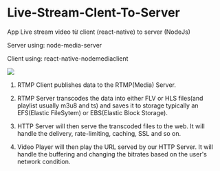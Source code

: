 # Live-Stream-Clent-To-Server
App Live stream video từ client (react-native)  to server (NodeJs)

Server using: node-media-server

Client using: react-native-nodemediaclient

<img src="https://media-exp1.licdn.com/dms/image/C4E12AQEcqZcZhKqJ8A/article-inline_image-shrink_1000_1488/0/1582582827896?e=1630540800&v=beta&t=aPRetR9-lGtZyhWtUOHQJ_qEgAppmYajlx6hnJqMIXU" />

1. RTMP Client publishes data to the RTMP(Media) Server.

2. RTMP Server transcodes the data into either FLV or HLS files(and playlist usually m3u8 and ts) and saves it to storage typically an EFS(Elastic FileSytem) or EBS(Elastic Block Storage).

3. HTTP Server will then serve the transcoded files to the web. It will handle the delivery, rate-limiting, caching, SSL and so on.

4. Video Player will then play the URL served by our HTTP Server. It will handle the buffering and changing the bitrates based on the user's network condition.

